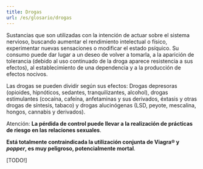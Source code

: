 ```yaml
---
title: Drogas
url: /es/glosario/drogas
---
```


Sustancias que son utilizadas con la intención de actuar sobre el sistema nervioso, buscando aumentar el rendimiento intelectual o físico, experimentar nuevas sensaciones o modificar el estado psíquico. Su consumo puede dar lugar a un deseo de volver a tomarla, a la aparición de tolerancia (debido al uso continuado de la droga aparece resistencia a sus efectos), al establecimiento de una dependencia y a la producción de efectos nocivos.

Las drogas se pueden dividir según sus efectos: Drogas depresoras (opioides, hipnóticos, sedantes, tranquilizantes, alcohol), drogas estimulantes (cocaína, cafeína, anfetaminas y sus derivados, éxtasis y otras drogas de síntesis, tabaco) y drogas alucinógenas (LSD, peyote, mescalina, hongos, cannabis y derivados).

Atención: **La pérdida de control puede llevar a la realización de prácticas de riesgo en las relaciones sexuales**.

**Está totalmente contraindicada la utilización conjunta de Viagra® y _popper_, es muy peligroso, potencialmente mortal**.

[TODO!]